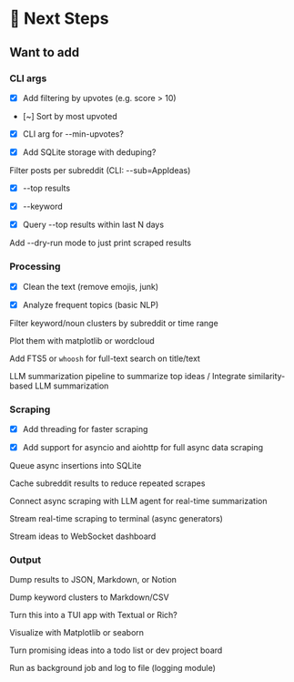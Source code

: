# 🧠 Next Steps

## Want to add

### CLI args

- [x] Add filtering by upvotes (e.g. score > 10)

- [~] Sort by most upvoted

- [x] CLI arg for --min-upvotes?

- [x] Add SQLite storage with deduping?

Filter posts per subreddit (CLI: --sub=AppIdeas)

- [x] --top results

- [x] --keyword <custom search>

- [x] Query --top results within last N days

Add --dry-run mode to just print scraped results

### Processing

- [x] Clean the text (remove emojis, junk)

- [x] Analyze frequent topics (basic NLP)

Filter keyword/noun clusters by subreddit or time range

Plot them with matplotlib or wordcloud

Add FTS5 or `whoosh` for full-text search on title/text

LLM summarization pipeline to summarize top ideas / Integrate similarity-based LLM summarization

### Scraping

- [x] Add threading for faster scraping

- [x] Add support for asyncio and aiohttp for full async data scraping

Queue async insertions into SQLite

Cache subreddit results to reduce repeated scrapes

Connect async scraping with LLM agent for real-time summarization

Stream real-time scraping to terminal (async generators)

Stream ideas to WebSocket dashboard

### Output

Dump results to JSON, Markdown, or Notion

Dump keyword clusters to Markdown/CSV

Turn this into a TUI app with Textual or Rich?

Visualize with Matplotlib or seaborn

Turn promising ideas into a todo list or dev project board

Run as background job and log to file (logging module)
